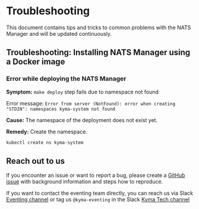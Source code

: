 # Troubleshooting

This document contains tips and tricks to common problems with the NATS Manager and will be updated continuously.

## Troubleshooting: Installing NATS Manager using a Docker image

### Error while deploying the NATS Manager

**Symptom:** `make deploy` step fails due to namespace not found

Error message: `Error from server (NotFound): error when creating "STDIN": namespaces kyma-system not found`

**Cause:** The namespace of the deployment does not exist yet.

**Remedy:** Create the namespace.

   ```sh
   kubectl create ns kyma-system
   ```

## Reach out to us

If you encounter an issue or want to report a bug, please create a [GitHub issue](https://github.com/kyma-project/nats-manager/issues) with background information and
steps how to reproduce.

If you want to contact the eventing team directly, you can reach us via Slack [Eventing channel](https://kyma-community.slack.com/archives/CD1C9GZMK)
or tag us `@kyma-eventing` in the Slack [Kyma Tech channel](https://sap-ti.slack.com/archives/C0140PCSJ5Q)
